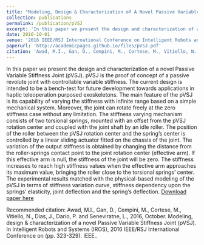 ```yaml
---
title: "Modeling, Design & Characterization of A Novel Passive Variable Stiffness Joint (pVSJ)"
collection: publications
permalink: /publication/pVSJ
excerpt: 'In this paper we present the design and characterization of a novel Passive Variable Stiffness Joint (pVSJ). pVSJ is the proof of concept of a passive revolute joint with controllable variable stiffness. The current design is intended to be a bench-test for future development towards applications in haptic teleoperation purposed exoskeletons. The main feature of the pVSJ is its capability of varying the stiffness with infinite range based on a simple mechanical system. Moreover, the joint can rotate freely at the zero stiffness case without any limitation. The stiffness varying mechanism consists of two torsional springs, mounted with an offset from the pVSJ rotation center and coupled with the joint shaft by an idle roller. The position of the roller between the pVSJ rotation center and the spring’s center is controlled by a linear sliding actuator fitted on the chassis of the joint. The variation of the output stiffness is obtained by changing the distance from the roller-springs contact point to the joint rotation center (effective arm). If this effective arm is null, the stiffness of the joint will be zero. The stiffness increases to reach high stiffness values when the effective arm approaches its maximum value, bringing the roller close to the torsional springs’ center. The experimental results matched with the physical-based modeling of the pVSJ in terms of stiffness variation curve, stiffness dependency upon the springs’ elasticity, joint deflection and the spring’s deflection.'
date: 2016-10-01
venue: '2016 IEEE/RSJ International Conference on Intelligent Robots and Systems (IROS)'
paperurl: 'http://academicpages.github.io/files/pVSJ.pdf'
citation: 'Awad, M.I., Gan, D., Cempini, M., Cortese, M., Vitiello, N., Dias, J., Dario, P. and Seneviratne, L., 2016, October. Modeling, design & characterization of a novel Passive Variable Stiffness Joint (pVSJ). In Intelligent Robots and Systems (IROS), 2016 IEEE/RSJ International Conference on (pp. 323-329). IEEE.'
---
```

In this paper we present the design and characterization of a novel Passive Variable Stiffness Joint (pVSJ). pVSJ is the proof of concept of a passive revolute joint with controllable variable stiffness. The current design is intended to be a bench-test for future development towards applications in haptic teleoperation purposed exoskeletons. The main feature of the pVSJ is its capability of varying the stiffness with infinite range based on a simple mechanical system. Moreover, the joint can rotate freely at the zero stiffness case without any limitation. The stiffness varying mechanism consists of two torsional springs, mounted with an offset from the pVSJ rotation center and coupled with the joint shaft by an idle roller. The position of the roller between the pVSJ rotation center and the spring’s center is controlled by a linear sliding actuator fitted on the chassis of the joint. The variation of the output stiffness is obtained by changing the distance from the roller-springs contact point to the joint rotation center (effective arm). If this effective arm is null, the stiffness of the joint will be zero. The stiffness increases to reach high stiffness values when the effective arm approaches its maximum value, bringing the roller close to the torsional springs’ center. The experimental results matched with the physical-based modeling of the pVSJ in terms of stiffness variation curve, stiffness dependency upon the springs’ elasticity, joint deflection and the spring’s deflection.
[Download paper here](http://academicpages.github.io/files/pVSJ.pdf)

Recommended citation: Awad, M.I., Gan, D., Cempini, M., Cortese, M., Vitiello, N., Dias, J., Dario, P. and Seneviratne, L., 2016, October. Modeling, design & characterization of a novel Passive Variable Stiffness Joint (pVSJ). In Intelligent Robots and Systems (IROS), 2016 IEEE/RSJ International Conference on (pp. 323-329). IEEE..
